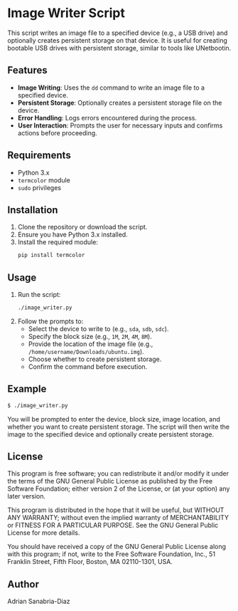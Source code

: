 # Image Writer Script

This script writes an image file to a specified device (e.g., a USB drive) and optionally creates persistent storage on that device. It is useful for creating bootable USB drives with persistent storage, similar to tools like UNetbootin.

## Features

- **Image Writing**: Uses the `dd` command to write an image file to a specified device.
- **Persistent Storage**: Optionally creates a persistent storage file on the device.
- **Error Handling**: Logs errors encountered during the process.
- **User Interaction**: Prompts the user for necessary inputs and confirms actions before proceeding.

## Requirements

- Python 3.x
- `termcolor` module
- `sudo` privileges

## Installation

1. Clone the repository or download the script.
2. Ensure you have Python 3.x installed.
3. Install the required module:
    ```sh
    pip install termcolor
    ```

## Usage

1. Run the script:
    ```sh
    ./image_writer.py
    ```
2. Follow the prompts to:
    - Select the device to write to (e.g., `sda`, `sdb`, `sdc`).
    - Specify the block size (e.g., `1M`, `2M`, `4M`, `8M`).
    - Provide the location of the image file (e.g., `/home/username/Downloads/ubuntu.img`).
    - Choose whether to create persistent storage.
    - Confirm the command before execution.

## Example

```sh
$ ./image_writer.py
```

You will be prompted to enter the device, block size, image location, and whether you want to create persistent storage. The script will then write the image to the specified device and optionally create persistent storage.

## License

This program is free software; you can redistribute it and/or modify it under the terms of the GNU General Public License as published by the Free Software Foundation; either version 2 of the License, or (at your option) any later version.

This program is distributed in the hope that it will be useful, but WITHOUT ANY WARRANTY; without even the implied warranty of MERCHANTABILITY or FITNESS FOR A PARTICULAR PURPOSE. See the GNU General Public License for more details.

You should have received a copy of the GNU General Public License along with this program; if not, write to the Free Software Foundation, Inc., 51 Franklin Street, Fifth Floor, Boston, MA 02110-1301, USA.

## Author

Adrian Sanabria-Diaz

